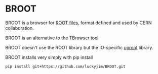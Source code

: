 # BROOT

BROOT is a browser for [ROOT files](https://root.cern/manual/io), format defined and used by CERN collaboration.

BROOT is an alternative to the [TBrowser tool](https://root.cern/manual/root_files/#root-object-browser)

BROOT doesn't use the ROOT library but the IO-specific [uproot](https://uproot.readthedocs.io/en/latest/) library.

BROOT installs very simply with pip install

```
pip install git+https://github.com/luckyjim/BROOT.git 
```
